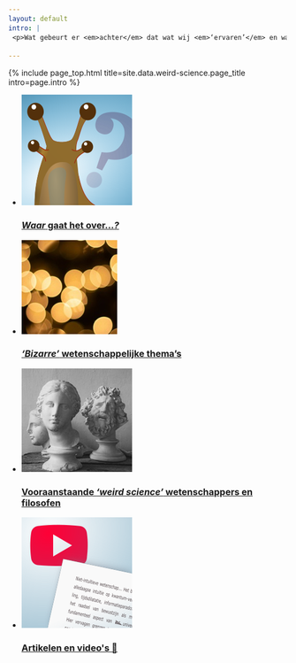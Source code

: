 ```yaml
---
layout: default
intro: |
 <p>Wat gebeurt er <em>achter</em> dat wat wij <em>‘ervaren’</em> en wat we denken dat de <em>werkelijkheid</em> is? Wat is tijd, ruimte, materie, <em>bewustzijn...</em>? Het is in ieder geval <em>niet</em> wat het lijkt! </p>

---
```


{% include page_top.html 
   title=site.data.weird-science.page_title 
   intro=page.intro 
%}

<div class="custom-section">
  
<ul class="article-list">
<li>
    <img src="/weird-science/images/vreemd.svg" alt="poppetje" class="link-icon">
    <a href="/weird-science/waar-gaat-het-over"><div class="text">
      <h3><em>Waar</em> gaat het over...<em>?</em></h3>
      <!--<p><em>Waar</em> wil ik het over hebben en <em>waarom?</em></p>-->
    </div></a>
</li>

<li>
    <img src="/weird-science/images/blobs.jpg" alt="poppetje" class="link-icon">
    <a href="/weird-science/belangrijke-namen"><div class="text">
      <h3><em>‘Bizarre’</em> wetenschappelijke thema’s</h3>
    </div></a>
</li>

<li>
    <img src="/weird-science/images/statues.jpg" alt="poppetje" class="link-icon">
    <a href="/weird-science/belangrijke-namen"><div class="text">
      <h3>Vooraanstaande <em>‘weird science’</em> wetenschappers en filosofen</h3>
      <!--<p>Anil Seth, Philip Goff, David Chalmers, Annaka Harris, Donald Hoffman, etc...</p>-->
    </div></a>
</li>

<li>
    <img src="/weird-science/images/media.svg" alt="media" class="link-icon">
    <a href="/weird-science/artikelen-en-videos"><div class="text">
    <h3>Artikelen en video's &#128578;</h3>
  </div></a>
</li>

</ul></div>

